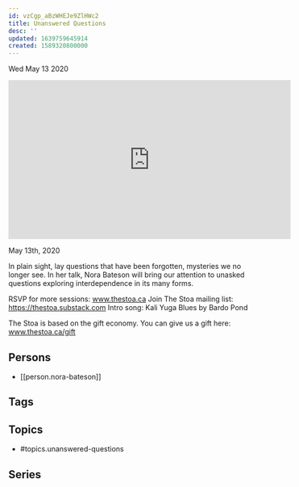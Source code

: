 ```yaml
---
id: vzCgp_aBzWHEJe9ZlHWc2
title: Unanswered Questions
desc: ''
updated: 1639759645914
created: 1589320800000
---
```





Wed May 13 2020

<iframe width="560" height="315" src="https://www.youtube.com/embed/kceRWKIGTeI" title="Unanswered Questions w/ Nora Bateson" frameborder="0" allow="accelerometer; autoplay; clipboard-write; encrypted-media; gyroscope; picture-in-picture" allowfullscreen ></iframe>

May 13th, 2020

In plain sight, lay questions that have been forgotten, mysteries we no longer see. In her talk, Nora Bateson will bring our attention to unasked questions exploring interdependence in its many forms.

RSVP for more sessions: www.thestoa.ca
Join The Stoa mailing list: https://thestoa.substack.com
Intro song: Kali Yuga Blues by Bardo Pond

The Stoa is based on the gift economy. You can give us a gift here: www.thestoa.ca/gift

## Persons

- [[person.nora-bateson]]

## Tags



## Topics

- #topics.unanswered-questions

## Series



